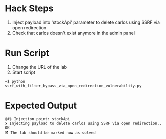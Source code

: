 # Hack Steps

1. Inject payload into 'stockApi' parameter to delete carlos using SSRF via open redirection
2. Check that carlos doesn't exist anymore in the admin panel

# Run Script

1. Change the URL of the lab
2. Start script

```
~$ python ssrf_with_filter_bypass_via_open_redirection_vulnerability.py
```

# Expected Output

```
⟪#⟫ Injection point: stockApi
❯ Injecting payload to delete carlos using SSRF via open redirection.. OK
🗹 The lab should be marked now as solved
```
